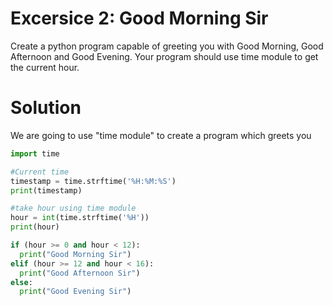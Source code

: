 # Excersice 2: Good Morning Sir
Create a python program capable of greeting you with Good Morning, Good Afternoon and Good Evening. Your program should use time module to get the current hour. 
# Solution
We are going to use "time module" to create a program which greets you

```python
import time

#Current time 
timestamp = time.strftime('%H:%M:%S')
print(timestamp)

#take hour using time module
hour = int(time.strftime('%H'))
print(hour)

if (hour >= 0 and hour < 12):
  print("Good Morning Sir")
elif (hour >= 12 and hour < 16):
  print("Good Afternoon Sir")
else:
  print("Good Evening Sir")
```

